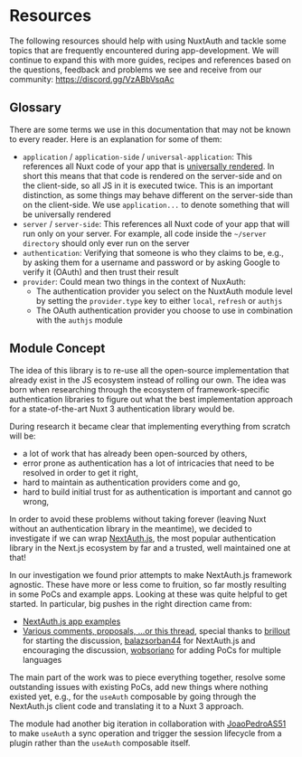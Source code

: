 # Resources

The following resources should help with using NuxtAuth and tackle some topics that are frequently encountered during app-development. We will continue to expand this with more guides, recipes and references based on the questions, feedback and problems we see and receive from our community: https://discord.gg/VzABbVsqAc

## Glossary

There are some terms we use in this documentation that may not be known to every reader. Here is an explanation for some of them:

- `application` / `application-side` / `universal-application`: This references all Nuxt code of your app that is [universally rendered](https://nuxt.com/docs/guide/concepts/rendering#universal-rendering). In short this means that that code is rendered on the server-side and on the client-side, so all JS in it is executed twice. This is an important distinction, as some things may behave different on the server-side than on the client-side. We use `application...` to denote something that will be universally rendered
- `server` / `server-side`: This references all Nuxt code of your app that will run only on your server. For example, all code inside the `~/server directory` should only ever run on the server
- `authentication`: Verifying that someone is who they claims to be, e.g., by asking them for a username and password or by asking Google to verify it (OAuth) and then trust their result
- `provider`: Could mean two things in the context of NuxAuth:
  - The authentication provider you select on the NuxtAuth module level by setting the `provider.type` key to either `local`, `refresh` or `authjs`
  - The OAuth authentication provider you choose to use in combination with the `authjs` module

## Module Concept

The idea of this library is to re-use all the open-source implementation that already exist in the JS ecosystem instead of rolling our own. The idea was born when researching through the ecosystem of framework-specific authentication libraries to figure out what the best implementation approach for a state-of-the-art Nuxt 3 authentication library would be.

During research it became clear that implementing everything from scratch will be:
- a lot of work that has already been open-sourced by others,
- error prone as authentication has a lot of intricacies that need to be resolved in order to get it right,
- hard to maintain as authentication providers come and go,
- hard to build initial trust for as authentication is important and cannot go wrong,

In order to avoid these problems without taking forever (leaving Nuxt without an authentication library in the meantime), we decided to investigate if we can wrap [NextAuth.js](https://github.com/nextauthjs/next-auth), the most popular authentication library in the Next.js ecosystem by far and a trusted, well maintained one at that!

In our investigation we found prior attempts to make NextAuth.js framework agnostic. These have more or less come to fruition, so far mostly resulting in some PoCs and example apps. Looking at these was quite helpful to get started. In particular, big pushes in the right direction came from:

- [NextAuth.js app examples](https://github.com/nextauthjs/next-auth/tree/main/apps)
- [Various comments, proposals, ...or this thread](https://github.com/nextauthjs/next-auth/discussions/3942), special thanks to [brillout](https://github.com/brillout) for starting the discussion, [balazsorban44](https://github.com/balazsorban44) for NextAuth.js and encouraging the discussion, [wobsoriano](https://github.com/wobsoriano) for adding PoCs for multiple languages

The main part of the work was to piece everything together, resolve some outstanding issues with existing PoCs, add new things where nothing existed yet, e.g., for the `useAuth` composable by going through the NextAuth.js client code and translating it to a Nuxt 3 approach.

The module had another big iteration in collaboration with [JoaoPedroAS51](https://github.com/JoaoPedroAS51) to make `useAuth` a sync operation and trigger the session lifecycle from a plugin rather than the `useAuth` composable itself.
